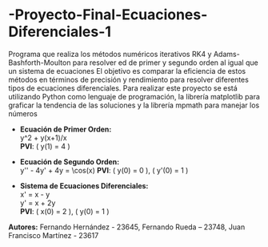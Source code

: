 # -Proyecto-Final-Ecuaciones-Diferenciales-1
Programa que realiza los métodos numéricos iterativos RK4 y Adams-Bashforth-Moulton para resolver ed de primer y segundo orden al igual que un sistema de ecuaciones 
El objetivo es comparar la eficiencia de estos métodos en términos de precisión y rendimiento para resolver diferentes tipos de ecuaciones diferenciales.
Para realizar este proyecto se está utilizando Python como lenguaje de programación, la librería matplotlib para graficar la tendencia de las soluciones y la librería mpmath para manejar los números

- **Ecuación de Primer Orden:**  
   y^2 + y(x+1)/x  
  **PVI**: \( y(1) = 4 \)

- **Ecuación de Segundo Orden:**  
   y'' - 4y' + 4y = \cos(x)
  **PVI**: \( y(0) = 0 \), \( y'(0) = 1 \)

- **Sistema de Ecuaciones Diferenciales:**  
   x' = x - y  
   y' = x + 2y  
  **PVI**: \( x(0) = 2 \), \( y(0) = 1 \)



**Autores:** 
Fernando Hernández - 23645, 
Fernando Rueda – 23748, 
Juan Francisco Martínez - 23617 
